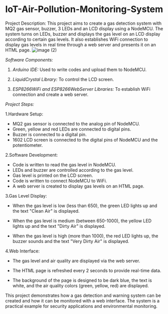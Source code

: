 # IoT-Air-Pollution-Monitoring-System
Project Description:
This project aims to create a gas detection system with MQ2 gas sensor, buzzer, 3 LEDs and an LCD display using a NodeMCU. The system turns on LEDs, buzzer and displays the gas level on an LCD display according to certain gas levels. It also establishes WiFi connection to display gas levels in real time through a web server and presents it on an HTML page.
																																																				![image (2)](https://github.com/user-attachments/assets/25bf6a01-00ba-4494-9904-72d6cbf9de57)
																																																	
*Software Components:*
1. *Arduino IDE:* Used to write codes and upload them to NodeMCU.

2. *LiquidCrystal Library:* To control the LCD screen.

3. *ESP8266WiFi and ESP8266WebServer Libraries:* To establish WiFi connection and create a web server.

*Project Steps:*

1.Hardware Setup:
- MQ2 gas sensor is connected to the analog pin of NodeMCU.
- Green, yellow and red LEDs are connected to digital pins.
- Buzzer is connected to a digital pin.
- 1602 LCD screen is connected to the digital pins of NodeMCU and the potentiometer.

2.Software Development:
- Code is written to read the gas level in NodeMCU.
- LEDs and buzzer are controlled according to the gas level.
- Gas level is printed on the LCD screen.
- Code is written to connect NodeMCU to WiFi.
- A web server is created to display gas levels on an HTML page.

3.Gas Level Display:
- When the gas level is low (less than 650), the green LED lights up and the text "Clean Air" is displayed.

- When the gas level is medium (between 650-1000), the yellow LED lights up and the text "Dirty Air" is displayed.

- When the gas level is high (more than 1000), the red LED lights up, the buzzer sounds and the text "Very Dirty Air" is displayed.

4.Web Interface:
- The gas level and air quality are displayed via the web server.

- The HTML page is refreshed every 2 seconds to provide real-time data.

- The background of the page is designed to be dark blue, the text is white, and the air quality colors (green, yellow, red) are displayed.

This project demonstrates how a gas detection and warning system can be created and how it can be monitored with a web interface. The system is a practical example for security applications and environmental monitoring.
